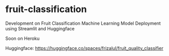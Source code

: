 # fruit-classification
Development on Fruit Classification Machine Learning Model Deployment using Streamlit and Huggingface

Soon on Heroku

Huggingface: https://huggingface.co/spaces/frizalul/fruit_quality_classifier
